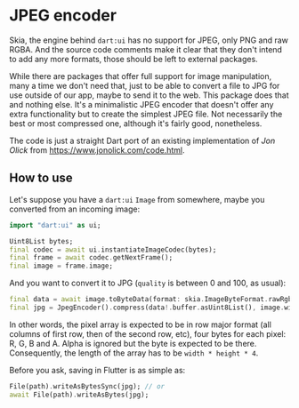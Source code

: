 # JPEG encoder

Skia, the engine behind `dart:ui` has no support for JPEG, only PNG and raw RGBA. And the source
code comments make it clear that they don't intend to add any more formats, those should be left to
external packages.

While there are packages that offer full support for image manipulation, many a time we don't need
that, just to be able to convert a file to JPG for use outside of our app, maybe to send it to the web.
This package does that and nothing else. It's a minimalistic JPEG encoder that doesn't offer any extra
functionality but to create the simplest JPEG file. Not necessarily the best or most compressed one,
although it's fairly good, nonetheless.

The code is just a straight Dart port of an existing implementation of _Jon Olick_ from
https://www.jonolick.com/code.html.

## How to use

Let's suppose you have a `dart:ui` `Image` from somewhere, maybe you converted from an incoming image:

```dart
import "dart:ui" as ui;

Uint8List bytes;
final codec = await ui.instantiateImageCodec(bytes);
final frame = await codec.getNextFrame();
final image = frame.image;
```

And you want to convert it to JPG (`quality` is between 0 and 100, as usual):

```dart
final data = await image.toByteData(format: skia.ImageByteFormat.rawRgba);
final jpg = JpegEncoder().compress(data!.buffer.asUint8List(), image.width, image.height, 90);
```

In other words, the pixel array is expected to be in row major format (all columns of first row,
then of the second row, etc), four bytes for each pixel: R, G, B and A. Alpha is ignored but the byte
is expected to be there. Consequently, the length of the array has to be `width * height * 4`.

Before you ask, saving in Flutter is as simple as:

```dart
File(path).writeAsBytesSync(jpg); // or
await File(path).writeAsBytes(jpg);
```
